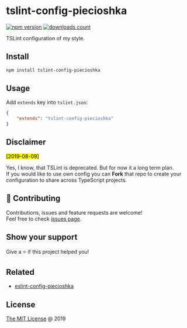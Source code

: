 # tslint-config-piecioshka

[![npm version](https://badge.fury.io/js/tslint-config-piecioshka.svg)](https://badge.fury.io/js/tslint-config-piecioshka)
[![downloads count](https://img.shields.io/npm/dt/tslint-config-piecioshka.svg)](https://www.npmjs.com/~piecioshka)

TSLint configuration of my style.

## Install

```bash
npm install tslint-config-piecioshka
```

## Usage

Add `extends` key into `tslint.json`:

```json
{
    "extends": "tslint-config-piecioshka"
}
```

## Disclaimer

<mark>[2019-08-09]</mark>

Yes, I know, that TSLint is deprecated. But for now it a long term plan.<br/>
If you would like to use own config you can **Fork** that repo to create
your configuration to share across TypeScript projects.

## 🤝 Contributing

Contributions, issues and feature requests are welcome!<br />
Feel free to check [issues page](https://github.com/piecioshka/tslint-config-piecioshka/issues/).

## Show your support

Give a ⭐️ if this project helped you!

## Related

* [eslint-config-piecioshka](https://github.com/piecioshka/eslint-config-piecioshka)

## License

[The MIT License](http://piecioshka.mit-license.org) @ 2019
